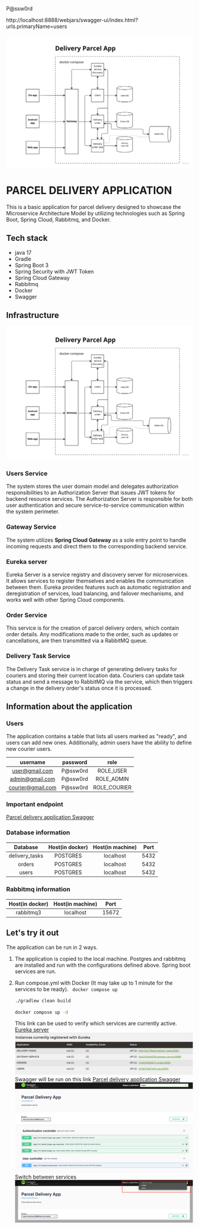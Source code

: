 P@ssw0rd

http://localhost:8888/webjars/swagger-ui/index.html?urls.primaryName=users

![img.png](img.png)

# PARCEL DELIVERY APPLICATION

This is a basic application for parcel delivery designed to showcase the Microservice Architecture Model by utilizing
technologies such as Spring Boot, Spring Cloud, Rabbitmq, and Docker.

## Tech stack

- java 17
- Gradle
- Spring Boot 3
- Spring Security with JWT Token
- Spring Cloud Gateway
- Rabbitmq
- Docker
- Swagger

## Infrastructure

![img.png](img.png)

### Users Service

The system stores the user domain model and delegates authorization responsibilities to an Authorization Server that
issues JWT tokens for backend resource services. The Authorization Server is responsible for both user authentication
and secure service-to-service communication within the system perimeter.

### Gateway Service

The system utilizes **Spring Cloud Gateway** as a sole entry point to handle incoming requests and direct them to the
corresponding backend service.

### Eureka server

Eureka Server is a service registry and discovery server for microservices. It allows services to register themselves and enables the communication between them. Eureka provides features such as automatic registration and deregistration of services, load balancing, and failover mechanisms, and works well with other Spring Cloud components.

### Order Service

This service is for the creation of parcel delivery orders, which contain order details. Any modifications made to the order, such as updates or cancellations, are then transmitted via a RabbitMQ queue.

### Delivery Task Service

The Delivery Task service is in charge of generating delivery tasks for couriers and storing their current location data. Couriers can update task status and send a message to RabbitMQ via the service, which then triggers a change in the delivery order's status once it is processed.

## Information about the application

### Users

The application contains a table that lists all users marked as "ready", and users can add new ones. Additionally, admin users have the ability to define new courier users.

|     username      | password |     role     |
|:-----------------:|:--------:|:------------:| 
|  user@gmail.com   | P@ssw0rd |  ROLE_USER   | 
|  admin@gmail.com  | P@ssw0rd |  ROLE_ADMIN  |  
| courier@gmail.com | P@ssw0rd | ROLE_COURIER |  

### Important endpoint

<a href="http://localhost:8888/webjars/swagger-ui/index.html?urls.primaryName=users">Parcel delivery application Swagger</a>


### Database information

|  Database  | Host(in docker) | Host(in machine) | Port |
|:----------:|:---------------:|:----------------:|:----:|
|  delivery_tasks   |    POSTGRES     |    localhost     | 5432 |  
| orders |    POSTGRES     |    localhost     | 5432 | 
|   users   |    POSTGRES     |    localhost     | 5432 | 

### Rabbitmq information

 Host(in docker) | Host(in machine) | Port  |
|:---------------:|:----------------:|:-----:|  
|    rabbitmq3    |    localhost     | 15672 | 

## Let's try it out

The application can be run in 2 ways.

1) The application is copied to the local machine. Postgres and rabbitmq are installed and run with the configurations
   defined above. Spring boot services are run.
2) Run compose.yml with Docker (It may take up to 1 minute for the services to be ready).
   ``` docker compose up```

   ```bash
   ./gradlew clean build
   ```

   ``` bash
   docker compose up -d
   ```

   This link can be used to verify which services are currently active.
   <a href="http://localhost:8761/">Eureka server</a>
![img_1.png](img_1.png)
   Swagger will be run on this link
   <a href="http://localhost:8888/webjars/swagger-ui/index.html?urls.primaryName=users">Parcel delivery application Swagger</a>
![img_2.png](img_2.png)
   Switch between services
![img_3.png](img_3.png)

